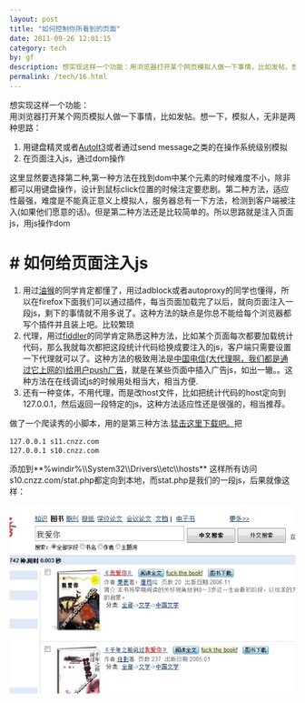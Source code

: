 ```yaml
---
layout: post
title: "如何控制你所看到的页面"
date: 2011-09-26 12:01:15
category: tech
by: gf
description: 想实现这样一个功能：用浏览器打开某个网页模拟人做一下事情，比如发帖。想一下，模拟人，无非是两种思路：用键盘精灵或者AutoIt3或者通过sendmessage之类的在操作系统级别模拟在页
permalink: /tech/16.html
---
```

想实现这样一个功能：  
用浏览器打开某个网页模拟人做一下事情，比如发帖。想一下，模拟人，无非是两种思路：

1.  用键盘精灵或者[AutoIt3][]或者通过send message之类的在操作系统级别模拟
2.  在页面注入js，通过dom操作

这里显然要选择第二种,第一种方法在找到dom中某个元素的时候难度不小，除非都可以用键盘操作，设计到鼠标click位置的时候注定要悲剧。第二种方法，适应性最强，难度是不能真正意义上模拟人，服务器总有一下方法，检测到客户端被注入(如果他们愿意的话)。但是第二种方法还是比较简单的。所以思路就是注入页面js，用js操作dom

#  # 如何给页面注入js ##

1.  用过[油猴][Link 1]的同学肯定都懂了，用过adblock或者autoproxy的同学也懂得，所以在firefox下面我们可以通过插件，每当页面加载完了以后，就向页面注入一段js，剩下的事情就不用多说了。这种方法的缺点是你总不能给每个浏览器都写个插件并且装上吧。比较繁琐
2.  代理，用过[fiddler][]的同学肯定熟悉这种方法，比如某个页面每次都要加载统计代码，那么我就每次都把这段统计代码给换成要注入的js，客户端只需要设置一下代理就可以了。这种方法的极致用法是[中国电信(大代理啊，我们都是通过它上网的)给用户push广告][push]，就是在某些页面中插入广告js，如出一辙。。这种方法在在线调试js的时候用处相当大，相当方便.
3.  还有一种变体，不用代理，而是改host文件，比如把统计代码的host定向到127.0.0.1，然后返回一段特定的js，这种方法适应性还是很强的，相当推荐。

做了一个爬读秀的小脚本，用的是第三种方法.[猛击这里下载吧。][Link 2]把

    127.0.0.1 s11.cnzz.com
    127.0.0.1 s10.cnzz.com

添加到**%windir%\\\\System32\\\\Drivers\\\\etc\\\\hosts** 这样所有访问s10.cnzz.com/stat.php都定向到本地，而stat.php是我们的一段js，后果就像这样：

[![fuck读秀的后果][fuck]][fuck_fuck]


[AutoIt3]: http://www.autoitscript.com/site/autoit/
[Link 1]: https://addons.mozilla.org/zh-cn/firefox/addon/greasemonkey/
[fiddler]: /www.fiddler2.com
[push]: http://littz.com/china-telecom-advertising-walk-away-point-push.html
[Link 2]: http://gfzj-wordpress.stor.sinaapp.com/uploads/2011/09/stat.zip
[fuck]: /gfzjus_blog/tech/2014-10-22/508f43a1cdebd7ec924deaebf028ce94.jpg
[fuck_fuck]: http://gfzj-wordpress.stor.sinaapp.com/uploads/2011/09/QQ截图20110927113754.jpg
